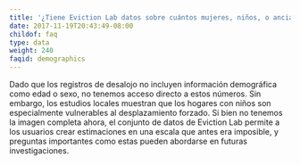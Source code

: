 ```yaml
---
title: '¿Tiene Eviction Lab datos sobre cuántos mujeres, niños, o ancianos son afectados por el desalojo?'
date: 2017-11-19T20:43:49-08:00
childof: faq
type: data
weight: 240
faqid: demographics
---
```

Dado que los registros de desalojo no incluyen información demográfica como edad o sexo, no tenemos acceso directo a estos números. Sin embargo, los estudios locales muestran que los hogares con niños son especialmente vulnerables al desplazamiento forzado. Si bien no tenemos la imagen completa ahora, el conjunto de datos de Eviction Lab permite a los usuarios crear estimaciones en una escala que antes era imposible, y preguntas importantes como estas pueden abordarse en futuras investigaciones.